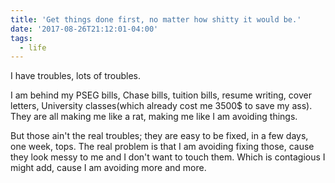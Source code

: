 ```yaml
---
title: 'Get things done first, no matter how shitty it would be.'
date: '2017-08-26T21:12:01-04:00'
tags:
  - life
---
```

I have troubles, lots of troubles. 

I am behind my PSEG bills, Chase bills, tuition bills, resume writing, cover letters, University classes(which already cost me 3500$ to save my ass). They are all making me like a rat, making me like I am avoiding things.

But those ain't the real troubles; they are easy to be fixed, in a few days, one week, tops. The real problem is that I am avoiding fixing those, cause they look messy to me and I don't want to touch them. Which is contagious I might add, cause I am avoiding more and more. 
